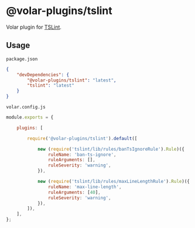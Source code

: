 # @volar-plugins/tslint

Volar plugin for [TSLint](https://palantir.github.io/tslint/).

## Usage

`package.json`

```json
{
	"devDependencies": {
		"@volar-plugins/tslint": "latest",
		"tslint": "latest"
	}
}
```

`volar.config.js`

```js
module.exports = {

	plugins: [

		require('@volar-plugins/tslint').default([

			new (require('tslint/lib/rules/banTsIgnoreRule').Rule)({
				ruleName: 'ban-ts-ignore',
				ruleArguments: [],
				ruleSeverity: 'warning',
			}),

			new (require('tslint/lib/rules/maxLineLengthRule').Rule)({
				ruleName: 'max-line-length',
				ruleArguments: [40],
				ruleSeverity: 'warning',
			}),
		]),
	],
};
```
